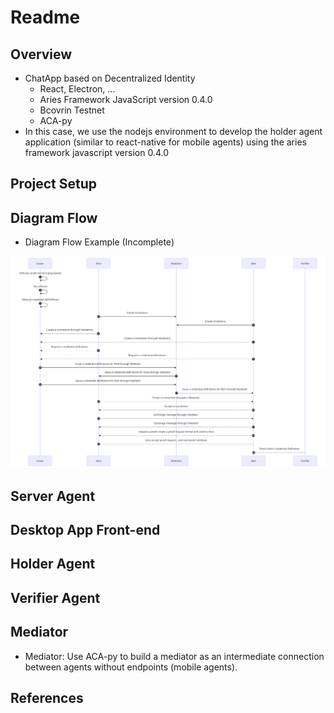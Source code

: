 # Readme 
## Overview
- ChatApp based on Decentralized Identity
  - React, Electron, ...
  - Aries Framework JavaScript version 0.4.0
  - Bcovrin Testnet
  - ACA-py
- In this case, we use the nodejs environment to develop the holder agent application (similar to react-native for mobile agents) using the aries framework javascript version 0.4.0
## Project Setup

## Diagram Flow
- Diagram Flow Example (Incomplete)

![Diagram Flow](Image/ChatappSequencesDiagramFlow-2024-03-06-012031.png)

## Server Agent

## Desktop App Front-end

## Holder Agent

## Verifier Agent

## Mediator

- Mediator: Use ACA-py to build a mediator as an intermediate connection between agents without endpoints (mobile agents).

## References

